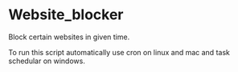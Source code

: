 # Website_blocker
Block certain websites in given time. 


To run this script automatically use cron on linux and mac and task schedular on windows.
